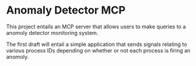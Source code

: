 # Anomaly Detector MCP
This project entails an MCP server that allows users to make queries to a anomoly detector monitoring system.

The first draft will entail a simple application that sends signals relating to various process IDs depending on whether or not each process is firing an anomoly.

